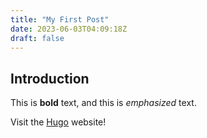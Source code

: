 ```yaml
---
title: "My First Post"
date: 2023-06-03T04:09:18Z
draft: false
---
```


## Introduction

This is **bold** text, and this is _emphasized_ text.

Visit the [Hugo](https://gohugo.io) website!
